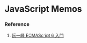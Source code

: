 # JavaScript Memos

### Reference
1. [阮一峰 ECMAScript 6 入門](http://es6.ruanyifeng.com/#docs/object#%E5%B1%9E%E6%80%A7%E5%90%8D%E8%A1%A8%E8%BE%BE%E5%BC%8F)
